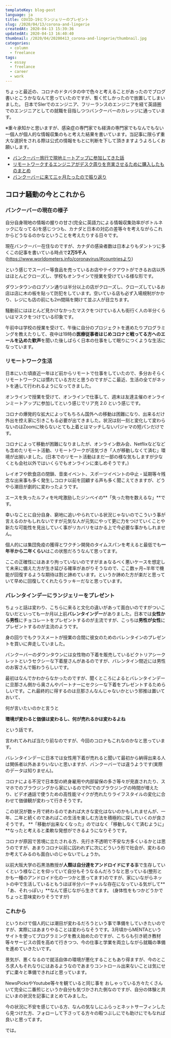 ```yaml
---
templateKey: blog-post
language: ja
title: COVID-19とランジェリーのプレゼント
slug: /2020/04/13/corona-and-lingerie
createdAt: 2020-04-13 15:39:36
updatedAt: 2020-04-13 16:40:40
thumbnail: /2020/04/20200413_corona-and-lingerie/thumbnail.jpg
categories:
  - column
  - freelance
tags:
  - essay
  - freelance
  - career
  - work
---
```




ちょっと最近の、コロナのドタバタの中で色々と考えることがあったのでブログ書いとこうかななんて思っていたのですが、暫く忙しかったので放置してしまいました。
日本でSIerでのエンジニア、フリーランスのエンジニアを経て英語圏でのエンジニアとしての就職を目指しつつバンクーバーのカレッジに通っています。

※重々承知かと思いますが、感染症の専門家でも経済の専門家でもなんでもない一個人が個人的な情報収集のもと考えた結果を書いています。当記事に限らず重大な選択をされる際は公式の情報をもとに判断を下して頂きますようよろしくお願いします。

<div class="related-post">
  <ul>
    <li><a href="/2019/04/19/went-to-local-meetup-in-vancouver">バンクーバー旅行で現地ミートアップに参加してきた話</a></li>
    <li><a href="/2019/02/04/summary-of-gadget-on-the-desk">リモートワークするエンジニアがデスク周りを充実させるために購入したものまとめ</a></li>
    <li><a href="/2020/02/01/review-on-three-months-since-coming-to-vancouver">バンクーバーに来て三ヶ月たったので振り返り</a></li>
  </ul>
</div>


## コロナ騒動の今とこれから



### バンクーバーの現在の様子


自分自身現地の情報の握りの甘さ(完全に英語力による情報収集効率がボトルネックになってる)を感じつつも、カナダと日本の対応の差等々を考えながらこれからどうなるのかなということを考えたりする日々です。

現在バンクーバー在住なのですが、カナダの感染者数は日本よりもダントツに多くこの記事を書いている時点で**2万5千人**
(https://www.worldometers.info/coronavirus/#countriesより)

という感じでスーパー等食品を売っているお店やテイクアウトができるお店以外はほとんどクローズし、学校もオンラインで授業を受けている様な形です。

ダウンタウンのロブソン通りは半分以上の店がクローズし、クローズしているお店は店に木の板を貼って防犯をしています。空いている店も必ず入場規制がかかり、レジにも店の前にも2m間隔を開けて並ぶ人が目立ちます。

騒動前にはほとんど見かけなかったマスクをつけている人も街行く人の半分くらいはマスクをつけている印象です。

午前中は学校の授業を受けて、午後に自分のプロジェクトを進めたりプログラミングを教えたりして、夜中は19時の**医療従事者はじめコロナと戦ってる方へのエールを込めた歓声**を聞いた後しばらく日本の仕事をして眠りにつくような生活になっています。



### リモートワーク生活


日本にいた頃直近一年ほど前からリモートで仕事をしていたので、多分おそらくリモートワークには慣れている方だと思うのですがここ最近、生活の全てがネットを通して行われるようになってきました。


オンラインで授業を受けて、オンラインで仕事して、週末は友達主催のオンラインミートアップに参加してという感じでリア充 2.0 という感じです。


コロナの爆発的な拡大によってもちろん国外への移動は困難になり、出来るだけ外出を控え家に引きこもる必要が出てきました。状況は刻一刻と変化して変わらないのはZoomに映らないとても上着とはマッチしないパジャマの短パンだけです。

コロナによって移動が困難になりましたが、オンライン飲み会、Netflixなどなども含めたリモート活動、リモートワークが活気づき「人が移動しなくて済む」環境が出揃いました。(日本でのリモート活動はまだ一部の様な気もしますが少なくとも会社以外ではいくらでもオンラインに楽しめそうです。)


レイオフや飲食店の閉鎖、音楽イベント、スポーツイベントの中止・延期等々残念な出来事も多く発生しコロナ以前を回顧する声も多く聞こえてきますが、どうやら潮目が劇的に変わったようです。

エースを失ったルフィを𠮟咤激励したジンベイの**「失った物を数えるな」**です。


幸いなことに自分自身、窮地に追いやられている状況じゃないのでこういう事が言えるのかもしれないですが元気な人が元気にやって更に力をつけていくことや新たな可能性を見出していく事がリカバリをはかる上で今必要な事かもしれません。

個人的には集団免疫の獲得とワクチン開発のタイムスパンを考えると最低でも**一年半から二年くらい**はこの状態だろうなんて思ってます。

ここの正確性にはあまり拘っていないのですがまぁなるべく悪いケースを想定して未来に備えた方が生き延びる確率があがりそうなので、ここ数ヶ月~半年で機能が回復するような期待は割と諦めています。というか諦めた方が楽だと思っていて早めに回復してくれたらラッキーだなと思っています。


### バレンタインデーにランジェリーをプレゼント


ちょっと話は変わり、こちらに来ると文化の違いがあって面白いのですがついこないだといっても一か月以上前**バレンタインデー**がありました。日本では**女性から男性**にチョコレートをプレゼントするのが主流ですが、こっちは**男性が女性**にプレゼントするのが主流のようです。


身の回りでもクラスメートが授業の合間に彼女のためのバレンタインのプレゼントを買いに奔走していました。

バンクーバーのダウンタウンには女性物の下着を販売しているビクトリアシークレットというセクシーな下着屋さんがあるのですが、バレンタイン間近には男性のお客さんで賑わうらしいです。

最初はなんでかわからなかったのですが、聞くところによるとバレンタインデーに旦那さん側から奥さんやパートナーにセクシーな下着をプレゼントするためらしいです。これ最終的に得するのは旦那さんなんじゃないかという邪推は置いておいて、

何が言いたいのかと言うと

**環境が変わると価値は変わるし、何が売れるかは変わるよね**

という話です。

言われてみれば当たり前なのですが、今回のコロナもこれなのかなと思っています。


バレンタインデーに日本では女性用下着が売れると聞いて最初から納得出来る人は関係者以外あまりいないと思いますが、バンクーバーでは違うようです(実際のデータは知りません)。

コロナによる不況で日本型の終身雇用や内部留保の多さ等々が見直されたり、スマホでのブラウジングから家にいるのでPCでのブラウジングの時間が増えたり、ビデオ通話で使うための高性能マイクが売れたりライフスタイルの変化に合わせて価値観が変わって行きそうです。

この状況が数ヶ月で終わるのであれば大きな変化はないのかもしれませんが、一年、二年と続くのであればこの生活を楽しむ方法を積極的に探していくのが良さそうです。
**「移動が出来なくなった」のではなく「移動しなくて済むように」**なったと考えると柔軟な発想ができるようになりそうです。

コロナが原因で苦境に立たされる方、先行き不透明で不安な方多くいるかとは思うのですが、あまりコロナ以前に囚われずに次にどういう形で社会が、変わるのか考えてみるのも面白いのじゃないでしょうか。

以前大阪大学の石黒浩教授が**人類は自分達をアンドロイドにする**事で生存していくという様なことを仰っていて自分もそうなるんだろうなと思っている(整形とかも一種のアンドロイド化の一つかと思ってます)のですが、家にいながらネットの中で生活しているともうほぼ半分バーチャルな存在になっている気がして**「あ、それっぽい」**なんて感じながら生きてます。
(身体性をもつかどうかでちょっと意味変わりそうですが)



### これから


というわけで個人的には潮目が変わるだろうという事で準備をしていきたいのですが、実際にはあまりやることは変わらなそうです。3月頃からMENTAというサイトを使ってプログラミングを教え始めたのですが、こちらも引き続き教材等々サービスの質を高めて行きつつ、今の仕事と学業を両立しながら就職の準備を進めていきたいです。

景気が、悪くなるので就活自体の環境が悪化することもあり得ますが、今のところ求人もそれなりにはあるようなのであまりコントロール出来ないことは気にせずに粛々と準備できればと思っています。

NewsPicksやYoutube等々を観ていると同じ事を
おしゃっている方々たくさんいて完全に二番煎じというか自分も気づかされた側なのですが、自分の体験と共にいまの状況を記事にまとめてみました。

今の状況に不安を感じている方、なんの気なしにふらっとネットサーフィンしたら見つけた方、フォローして下さってる方々の暇つぶしにでも助けにでもなれば良いと思ってます。


では。

